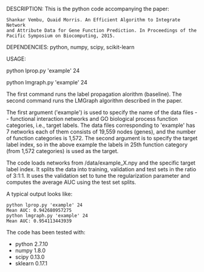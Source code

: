 DESCRIPTION: This is the python code accompanying the paper:
```
Shankar Vembu, Quaid Morris. An Efficient Algorithm to Integrate Network 
and Attribute Data for Gene Function Prediction. In Proceedings of the 
Pacific Symposium on Biocomputing, 2015.
```

DEPENDENCIES:
python, numpy, scipy, scikit-learn

USAGE:

python lprop.py 'example' 24

python lmgraph.py 'example' 24

The first command runs the label propagation alorithm (baseline). The second command runs the LMGraph algorithm described in the paper.

The first argument ('example') is used to specify the name of the data files -- functional interaction networks and GO biological process function categories, i.e., target labels. The data files corresponding to 'example' has 7 networks each of them consists of 19,559 nodes (genes), and the number of function categories is 1,572. The second argument is to specify the target label index, so in the above example the labels in 25th function category (from 1,572 categories) is used as the target.

The code loads networks from /data/example_X.npy and the specific target label index. It splits the data into training, validation and test sets in the ratio of 3:1:1. It uses the validation set to tune the regularization parameter and computes the average AUC using the test set splits. 

A typical output looks like:
```
python lprop.py 'example' 24
Mean AUC: 0.942680957275
python lmgraph.py 'example' 24
Mean AUC: 0.954113443939
```

The code has been tested with:
- python 2.7.10
- numpy 1.8.0
- scipy 0.13.0
- sklearn 0.17.1
